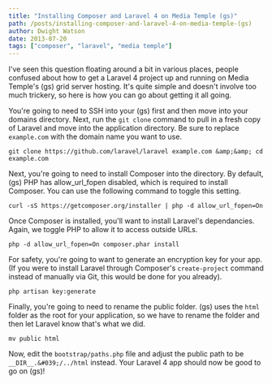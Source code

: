 ```yaml
---
title: "Installing Composer and Laravel 4 on Media Temple (gs)"
path: /posts/installing-composer-and-laravel-4-on-media-temple-(gs)
author: Dwight Watson
date: 2013-07-20
tags: ["composer", "laravel", "media temple"]
---
```


I&#039;ve seen this question floating around a bit in various places, people confused about how to get a Laravel 4 project up and running on Media Temple&#039;s (gs) grid server hosting. It&#039;s quite simple and doesn&#039;t involve too much trickery, so here is how you can go about getting it all going. 

You&#039;re going to need to SSH into your (gs) first and then move into your domains directory. Next, run the `git clone` command to pull in a fresh copy of Laravel and move into the application directory. Be sure to replace `example.com` with the domain name you want to use.

`git clone https://github.com/laravel/laravel example.com &amp;&amp; cd example.com`

Next, you&#039;re going to need to install Composer into the directory. By default, (gs) PHP has allow_url_fopen disabled, which is required to install Composer. You can use the following command to toggle this setting.

`curl -sS https://getcomposer.org/installer | php -d allow_url_fopen=On`

Once Composer is installed, you&#039;ll want to install Laravel&#039;s dependancies. Again, we toggle PHP to allow it to access outside URLs.

`php -d allow_url_fopen=On composer.phar install`

For safety, you&#039;re going to want to generate an encryption key for your app. (If you were to install Laravel through Composer&#039;s `create-project` command instead of manually via Git, this would be done for you already).

`php artisan key:generate`

Finally, you&#039;re going to need to rename the public folder. (gs) uses the `html` folder as the root for your application, so we have to rename the folder and then let Laravel know that&#039;s what we did.

`mv public html`

Now, edit the `bootstrap/paths.php` file and adjust the public path to be `__DIR__.&#039;/../html` instead. Your Laravel 4 app should now be good to go on (gs)!
